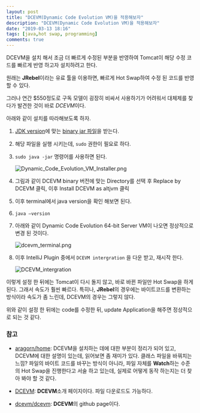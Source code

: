 ```yaml
---
layout: post
title: "DCEVM(Dynamic Code Evolution VM)을 적용해보자"
description: "DCEVM(Dynamic Code Evolution VM)을 적용해보자"
date: "2019-03-13 18:16"
tags: [java,hot swap, programming]
comments: true
---
```


DCEVM을 설치 해서 조금 더 빠르게 수정된 부분을 반영하여 Tomcat이 해당 수정 코드를 빠르게 반영 하고자 설치하려고 한다. 

원래는 **JRebel**이라는 유료 툴을 이용하면, 빠르게 Hot Swap하여 수정 된 코드를 반영할 수 있다. 

그러나 연간 $550정도로 구독 모델이 굉장히 비싸서 사용하기가 어려워서 대체제를 찾다가 발견한 것이 바로 *DCEVM*이다. 



아래와 같이 설치를 따라해보도록 하자. 


1. [JDK version](https://www.oracle.com/technetwork/java/javase/downloads/jdk8-downloads-2133151.html)에 맞는 [binary jar 파일](https://github.com/dcevm/dcevm/releases)을 받는다. 
2. 해당 파일을 실행 시키는데, `sudo` 권한이 필요로 하다. 
3. `sudo java -jar` 명령어를 사용하면 된다.

    ![Dynamic_Code_Evolution_VM_Installer.png](/blog/assets/img/post/2019/Dynamic_Code_Evolution_VM_Installer.png)

4. 그림과 같이 DCEVM binary 버전에 맞는 Directory를 선택 후 Replace by DCEVM 클릭, 이후 Install DCEVM as altjvm 클릭
5. 이후 terminal에서 java version을 확인 해보면 된다.
6. `java —version`
7. 아래와 같이 Dynamic Code Evolution 64-bit Server VM이 나오면 정상적으로 변경 된 것이다.

    ![dcevm_terminal.png](/blog/assets/img/post/2019/dcevm_terminal.png)

8. 이후 IntelliJ Plugin 중에서 `DCEVM intergration` 을 다운 받고, 재시작 한다.

    ![DCEVM_intergration](/blog/assets/img/post/2019/dcevm_plugin.png)
    
이렇게 설정 한 뒤에는 Tomcat이 다시 돌지 않고, 바로 바뀐 파일만 Hot Swap을 하게 된다. 그래서 속도가 훨씬 빠르다. 
특히나, **JRebel**의 경우에는 바이트코드를 변환하는 방식이라 속도가 좀 느린데, DCEVM의 경우는 그렇지 않다. 

위와 같이 설정 한 뒤에는 code를 수정한 뒤, update Application을 해주면 정상적으로 되는 것 같다. 

### 참고

* [aragorn/home](https://github.com/aragorn/home/wiki/DCEVM): DCEVM을 설치하는 데에 대한 부분이 정리가 되어 있고, DCEVM에 대한 설명이 있는데, 읽어보면 좀 재미가 있다. 클래스 파일을 바꿔치는 느낌? 파일의 바이트 코드를 바꾸는 방식이 아니라, 파일 자체를 **Watch**하는 수준의 Hot Swap을 진행한다고 서술 하고 있는데, 실제로 어떻게 동작 하는지는 더 찾아 봐야 할 것 같다. 

* [DCEVM](http://dcevm.github.io/): **DCEVM**소개 페이지이다. 파일 다운로드도 가능하다.

* [dcevm/dcevm](https://github.com/dcevm/dcevm): **DCEVM**의 github page이다.
